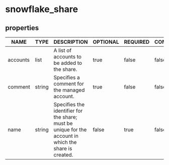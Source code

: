 
# snowflake_share

<!-- These docs are auto-generated by code in ./docgen, run by with make docs. Manual edits will be overwritten. -->

## properties

|   NAME   |  TYPE  |                                              DESCRIPTION                                              | OPTIONAL | REQUIRED  | COMPUTED | DEFAULT |
|----------|--------|-------------------------------------------------------------------------------------------------------|----------|-----------|----------|---------|
| accounts | list   | A list of accounts to be added to the share.                                                          | true     | false     | false    |         |
| comment  | string | Specifies a comment for the managed account.                                                          | true     | false     | false    |         |
| name     | string | Specifies the identifier for the share; must be unique for the account in which the share is created. | false    | true      | false    |         |
